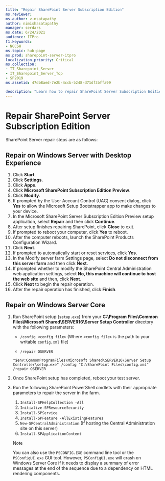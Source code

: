 ```yaml
---
title: "Repair SharePoint Server Subscription Edition"
ms.reviewer: 
ms.author: v-nsatapathy
author: nimishasatapathy
manager: serdars
ms.date: 6/24/2021
audience: ITPro
f1.keywords:
- NOCSH
ms.topic: hub-page
ms.prod: sharepoint-server-itpro
localization_priority: Critical
ms.collection:
- IT_Sharepoint_Server
- IT_Sharepoint_Server_Top
- SP2019
ms.assetid: 47db8aed-7e2b-4ccb-b248-d71df3bffa99

description: "Learn how to repair SharePoint Server Subscription Edition in various topologies."
---
```

# Repair SharePoint Server Subscription Edition
<a name="section1"> </a>

SharePoint Server repair steps are as follows:

## Repair on Windows Server with Desktop Experience

1. Click **Start**.
2. Click **Settings**.
3. Click **Apps**.
4. Click **Microsoft SharePoint Subscription Edition Preview**.
5. Click **Modify**.
6. If prompted by the User Account Control (UAC) consent dialog, click **Yes** to allow the Microsoft Setup Bootstrapper app to make changes to your device.
7. In the Microsoft SharePoint Server Subscription Edition Preview setup application, select **Repair** and then click **Continue**.
8. After setup finishes repairing SharePoint, click **Close** to exit.
9. If prompted to reboot your computer, click **Yes** to reboot.
10. After the computer reboots, launch the SharePoint Products Configuration Wizard.
11. Click **Next**.
12. If prompted to automatically start or reset services, click **Yes**.
13. In the Modify server farm Settings page, select **Do not disconnect from this server farm** and then click **Next**.
14. If prompted whether to modify the SharePoint Central Administration web application settings, select **No, this machine will continue to host the web site** and then, click **Next**.
15. Click **Next** to begin the repair operation.
16. After the repair operation has finished, click **Finish**.

## Repair on Windows Server Core

1. Run SharePoint setup (`setup.exe`) from your **C:\Program Files\Common Files\Microsoft Shared\SERVER16\Server Setup Controller** directory with the following parameters:

    - `/config <config file>` (Where `<config file>` is the path to your writable `config.xml` file)

    - `/repair OSERVER`
    ```
    "$env:CommonProgramFiles\Microsoft Shared\SERVER16\Server Setup Controller\setup.exe" /config "C:\SharePoint Files\config.xml" /repair OSERVER

    ```
2. Once SharePoint setup has completed, reboot your test server.

3. Run the following SharePoint PowerShell cmdlets with their appropriate parameters to repair the server in the farm.

    1. `Install-SPHelpCollection -All`
    2. `Initialize-SPResourceSecurity`
    3. `Install-SPService`
    4. `Install-SPFeature -AllExistingFeatures`
    5. `New-SPCentralAdministration` (If hosting the Central Administration site on this server)
    6. `Install-SPApplicationContent`

    > [!Note]
    > You can also use the `PSCONFIG.EXE` command line tool or the `PSConfigUI.exe` GUI tool. However, `PSConfigUI.exe` will crash on Windows Server Core if it needs to display a summary of error messages at the end of the sequence due to a dependency on HTML rendering components.

